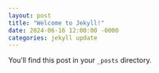 ```yaml
---
layout: post
title: "Welcome to Jekyll!"
date: 2024-06-16 12:00:00 -0000
categories: jekyll update
---
```

You’ll find this post in your `_posts` directory.
